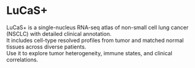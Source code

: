 # LuCaS+

LuCaS+ is a single-nucleus RNA-seq atlas of non-small cell lung cancer (NSCLC) with detailed clinical annotation.  
It includes cell-type resolved profiles from tumor and matched normal tissues across diverse patients.  
Use it to explore tumor heterogeneity, immune states, and clinical correlations.
